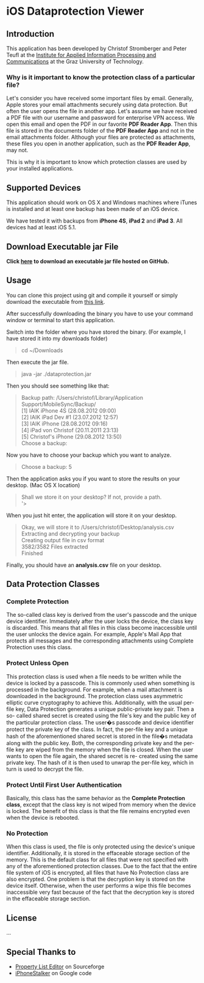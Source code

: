 iOS Dataprotection Viewer
=========================

Introduction
------------

This application has been developed by Christof Stromberger and Peter Teufl 
at the [Institute for Applied Information Processing and Communications](http://www.iaik.at) 
at the Graz University of Technology.

### Why is it important to know the protection class of a particular file?

Let's consider you have received some important files by email. Generally, 
Apple stores your email attachments securely using data protection. But 
often the user opens the file in another app. 
Let's assume we have received a PDF file with our username and password for 
enterprise VPN access. We open this email and open the PDF in our favorite 
**PDF Reader App**. Then this file is stored in the documents folder of the 
**PDF Reader App** and not in the email attachments folder. Although your 
files are protected as attachments, these files you open in another application, 
such as the **PDF Reader App**, may not.

This is why it is important to know which protection classes are used by 
your installed applications.



Supported Devices
----------------
This application should work on OS X and Windows machines where iTunes is 
installed and at least one backup has been made of an iOS device.

We have tested it with backups from **iPhone 4S**, **iPad 2** 
and **iPad 3**. All devices had at least iOS 5.1.

## Download Executable jar File
**Click [here](https://github.com/downloads/ciso/ios-dataprotection/dataprotection.jar) to download an executable jar file hosted on GitHub.**

## Usage
You can clone this project using git and compile it yourself or simply download 
the executable from [this link](https://github.com/downloads/ciso/ios-dataprotection/dataprotection.jar).

After successfully downloading the binary you have to use your command window or terminal to 
start this application.

Switch into the folder where you have stored the binary. (For example, I have stored it into my downloads folder)
> cd ~/Downloads

Then execute the jar file.
> java -jar ./dataprotection.jar

Then you should see something like that:
> Backup path: /Users/christof/Library/Application Support/MobileSync/Backup/  
> [1] IAIK iPhone 4S (28.08.2012 09:00)  
> [2] IAIK iPad Dev #1 (23.07.2012 12:57)  
> [3] IAIK iPhone (28.08.2012 09:16)  
> [4] iPad von Christof (20.11.2011 23:13)  
> [5] Christof's iPhone (29.08.2012 13:50)  
> Choose a backup: 

Now you have to choose your backup which you want to analyze.
> Choose a backup: 5

Then the application asks you if you want to store the results on your desktop. (Mac OS X location)
> Shall we store it on your desktop? If not, provide a path.  
> '> 

When you just hit enter, the application will store it on your desktop.
> Okay, we will store it to /Users/christof/Desktop/analysis.csv  
> Extracting and decrypting your backup  
> Creating output file in csv format  
> 3582/3582 Files extracted  
> Finished  

Finally, you should have an **analysis.csv** file on your desktop.

## Data Protection Classes

### Complete Protection
The so-called class key is derived from the user's passcode and the unique device identifier. 
Immediately after the user locks the device, the class key is discarded. 
This means that all files in this class become inaccessible until the 
user unlocks the device again. For example, Apple's Mail App that 
protects all messages and the corresponding attachments using 
Complete Protection uses this class.

### Protect Unless Open
This protection class is used when a file needs to be written while 
the device is locked by a passcode. This is commonly used when something 
is processed in the background. For example, when a mail attachment is downloaded 
in the background. The protection class uses asymmetric elliptic curve cryptography 
to achieve this. Additionally, with the usual per-file key, Data Protection generates 
a unique public-private key pair. Then a so- called shared secret is created using the 
file's key and the public key of the particular protection class. The user�s passcode 
and device identifier protect the private key of the class. In fact, the per-file 
key and a unique hash of the aforementioned shared secret is stored in the file�s 
metadata along with the public key. Both, the corresponding private key and the 
per-file key are wiped from the memory when the file is closed. When the user 
wants to open the file again, the shared secret is re- created using the same 
private key. The hash of it is then used to unwrap the per-file key, which 
in turn is used to decrypt the file.

### Protect Until First User Authentication
Basically, this class has the same behavior as 
the **Complete Protection class**, except that the class key is not wiped 
from memory when the device is locked. The benefit of this class is that 
the file remains encrypted even when the device is rebooted.

### No Protection
When this class is used, 
the file is only protected using the device's unique identifier. 
Additionally, it is stored in the effaceable storage section of the memory. 
This is the default class for all files that were not specified with any 
of the aforementioned protection classes. Due to the fact that the entire 
file system of iOS is encrypted, all files that have No Protection class 
are also encrypted. One problem is that the decryption key is stored on 
the device itself. Otherwise, when the user performs a wipe this file 
becomes inaccessible very fast because of the fact that the decryption 
key is stored in the effaceable storage section.

## License
...


## Special Thanks to
- [Property List Editor](http://sourceforge.net/projects/plist/files/lib/) on Sourceforge
- [iPhoneStalker](http://code.google.com/p/iphonestalker/) on Google code